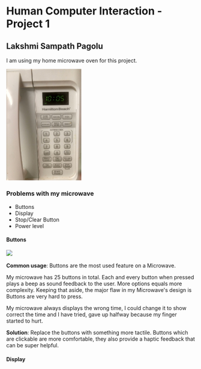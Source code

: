 # Human Computer Interaction - Project 1

## Lakshmi Sampath Pagolu

I am using my home microwave oven for this project.

<img src="./project-photos/microwave.jpg" width="200">

### Problems with my microwave
- Buttons
- Display
- Stop/Clear Button
- Power level

#### Buttons
<img src="./project-photos/buttons.gif" width="200">


__Common usage__: Buttons are the most used feature on a Microwave.

My microwave has 25 buttons in total. Each and every button when pressed plays a beep as sound feedback to the user. More options equals more complexity. Keeping that aside, the major flaw in my Microwave's design is Buttons are very hard to press.

My microwave always displays the wrong time, I could change it to show correct the time and I have tried, gave up halfway because my finger started to hurt.

__Solution__: Replace the buttons with something more tactile. Buttons which are clickable are more comfortable, they also provide a haptic feedback that can be super helpful.

#### Display
